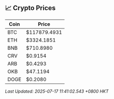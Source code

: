 ## 📈 Crypto Prices

| Coin | Price |
| ---- | ----- |
| BTC | $117879.4931 |
| ETH | $3324.1851 |
| BNB | $710.8980 |
| CRV | $0.9154 |
| ARB | $0.4293 |
| OKB | $47.1194 |
| DOGE | $0.2080 |

_Last Updated: 2025-07-17 11:41:02.543 +0800 HKT_